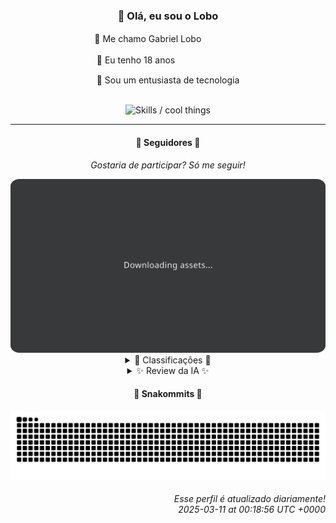 <div align="center">
  <h3>👋 Olá, eu sou o Lobo</h3>
  
  <p>🐺 Me chamo Gabriel Loboㅤㅤㅤㅤㅤ</p>
  <p>🧔 Eu tenho 18 anosㅤㅤㅤㅤㅤㅤㅤㅤ</p>
  <p>🧠 Sou um entusiasta de tecnologia</p>

  <br/>

  <img width="600" alt="Skills / cool things" src="https://skills-icons.vercel.app/api/icons?i=python,md,html,css,js,github,git,vscode,linux,node,ts,sass,react,vite,vercel,lottie,ionic,capacitor,zustand,framer,firebase,arduino,godot,tailwind,shadcnui,lucide,zorinos,pnpm,reactnative&perline=14" />
</div>

<hr />

<div align="center">
    <h4>👤 Seguidores 👤</h4>
    <p><i>Gostaria de participar? Só me seguir!</i></p>
    <img width="600" src=".github/assets/cards/top3.svg" alt="Top 3 followers contributors (monthly)" />
    <details>
    <summary>🏅 Classificações 🏅</summary>
    <br/>
    <table>
        <thead>
            <tr align="center">
                <th>Posição</th>
                <th>Seguidor</th>
                <th>Contribuições</th>
            </tr>
        </thead>
        <tbody>
            <tr align="center">
                <td>1°</td>
                <td><a href="https://github.com/gustavosett">Gustavo Carvalho</a></td>
                <td>67 ctr.</td>
            </tr>
            <tr align="center">
                <td>2°</td>
                <td><a href="https://github.com/EvertonMJunior">Everton Marcelino Jr.</a></td>
                <td>49 ctr.</td>
            </tr>
            <tr align="center">
                <td>3°</td>
                <td><a href="https://github.com/LestterX">LestterX</a></td>
                <td>48 ctr.</td>
            </tr>
            <tr align="center">
                <td>4°</td>
                <td><a href="https://github.com/danko-nobre">Danilo Nobre</a></td>
                <td>34 ctr.</td>
            </tr>
            <tr align="center">
                <td>5°</td>
                <td><a href="https://github.com/Cr-Israel">Carlos Israel</a></td>
                <td>30 ctr.</td>
            </tr>
            <tr align="center">
                <td>6°</td>
                <td><a href="https://github.com/wTechnoo">Cézar</a></td>
                <td>25 ctr.</td>
            </tr>
            <tr align="center">
                <td>7°</td>
                <td><a href="https://github.com/DeividSouSan">Deivid Souza Santana</a></td>
                <td>24 ctr.</td>
            </tr>
            <tr align="center">
                <td>8°</td>
                <td><a href="https://github.com/LucasATS">Lucas Almeida Tiburtino da Silva</a></td>
                <td>24 ctr.</td>
            </tr>
            <tr align="center">
                <td>9°</td>
                <td><a href="https://github.com/neopromic">NeO - Wesley Souza</a></td>
                <td>22 ctr.</td>
            </tr>
            <tr align="center">
                <td>10°</td>
                <td><a href="https://github.com/felipegueller">Felipe Gueller</a></td>
                <td>18 ctr.</td>
            </tr>
        </tbody>
    </table>
    </details>
    <details>
    <summary>✨ Review da IA ✨</summary>
    <br/>
    <div align="justify"><p><b>Gustavo Carvalho</b>, ah, o primeiro da lista, que maravilha! 67 contribuições... quase lá. Pelo menos você está contribuindo em projetos *open-telemetry* que parecem ser maiores que a sua vontade de realmente impressionar. Mas ei, quem precisa de originalidade quando se pode nadar na piscina dos outros, certo? Continue assim, quem sabe um dia você chega lá... ou não.</p>
<p><b>Everton Marcelino Jr.</b>, "apaixonado por tecnologia", diz o bio. Mas a paixão é tanta que seus commits estão mais para "fogo de palha". Quase 50 contribuições, e um dos seus repositórios não tem descrição desde maio do ano passado. *Parabéns pela consistência*... em não fazer nada. Mas não se preocupe, a gente entende, manter um perfil no GitHub é difícil, quase tão difícil quanto admitir que você está mais para "observador de tecnologia" do que para "apaixonado".</p>
<p><b>LestterX</b>, com 48 contribuições, você quase alcançou o segundo lugar. Quase. Mas "quase" não enche currículo, nem impressiona ninguém. Seus repositórios? Bem, digamos que são como aqueles sites dos anos 90 que a gente achava que nunca mais ia ver. Mas ei, pelo menos você está tentando, né? Ou está só fingindo para não ficar para trás? A verdade, só você sabe.</p>
<p><b>Danilo Nobre</b>, "Full-stack, Game dev e 3D Enthusiast". Que currículo, hein? Pena que as 34 contribuições não refletem essa grandiosidade toda. Parece que o entusiasmo 3D não se traduz em commits, e seus jogos devem estar mais para "conceito" do que para "jogável". Mas não desanime, um dia você chega lá... ou vira *youtuber* de tutorial, o que vier primeiro.</p>
<p><b>Carlos Israel</b>, "Software Engineer. Passionate about technology." Outro apaixonado! Será que é contagioso? 30 contribuições e um monte de repositórios sem descrição. Aparentemente, a paixão pela tecnologia não inclui a paixão por documentar o próprio código. Mas ei, quem precisa de documentação quando se tem a "paixão", certo? Continue assim, talvez um dia alguém adivinhe o que você está fazendo.</p>
<p><b>Cézar</b>, um ".NET Developer" com míseras 25 contribuições. Imagino que esteja muito ocupado escrevendo código que só roda em Windows para se preocupar com open source. Mas não se preocupe, a gente entende, o mundo .NET é um lugar à parte, onde a inovação acontece a passos de tartaruga. Continue assim, quem sabe um dia você descobre que existe vida fora da Microsoft.</p>
<p><b>Deivid Souza Santana</b>, "apaixonado por desenvolvimento back-end". Mais um! Será que estão dando desconto para quem se declara apaixonado? 24 contribuições e repositórios com nomes genéricos como "Data-Structures" e "Design-Patterns". A originalidade definitivamente não é o seu forte. Mas não se preocupe, a gente entende, ser "apaixonado" não significa ser criativo. Continue assim, quem sabe um dia você encontra um projeto que te inspire de verdade... ou não.</p>
<p><b>Lucas Almeida Tiburtino da Silva</b>, "Dev de Sistemas | Engenhario Eletricista | Fã de IA". Que combinação inusitada! Pena que as 24 contribuições não mostram essa versatilidade toda. Um app de edição de imagem com filtro... que original! Mas não desanime, a gente entende, ser fã de IA não significa saber usá-la. Continue assim, quem sabe um dia você cria algo que realmente impressione... ou vira *influencer* de tecnologia, o que vier primeiro.</p>
<p><b>NeO - Wesley Souza</b>, "Hello outsider!". Que simpático! Pena que as 22 contribuições não mostram essa hospitalidade toda. Mas ei, pelo menos você contribuiu para um projeto que ajuda as pessoas a terem um subdomínio ".is-a.dev". *Que generosidade!* Continue assim, quem sabe um dia você salva o mundo... ou vira *coach* motivacional, o que vier primeiro.</p>
<p><b>Felipe Gueller</b>, com apenas 18 contribuições, você está quase lá... no fim da lista. Mas não se preocupe, a gente entende, a vida de "Bacharel em Sistemas de Informações" é corrida, cheia de boletos e prazos. Pelo menos você tem um repositório com "componentes HTML diversos". Que original! Continue assim, quem sabe um dia você vira *expert* em HTML... ou desiste e vira *youtuber* de tutorial, o que vier primeiro.</p>
<p><b>Luan Fabri</b>, parabéns pelas 15 contribuições. Parece que você está mais interessado em enfeitar seu bio com letras aleatórias do que em realmente contribuir para projetos relevantes. Mas não se preocupe, a gente entende, a vida é muito curta para ser levada a sério. Continue assim, quem sabe um dia você descobre o significado de tudo isso... ou vira *meme* na internet, o que vier primeiro.</p>
</div>
    </details>
</div>

<div align="center">
  <h4>🐍 Snakommits 🐍</h4>
    <picture>
      <source media="(prefers-color-scheme: dark)" srcset="https://raw.githubusercontent.com/Lobooooooo14/Lobooooooo14/snake-output/snake-dark.svg">
      <source media="(prefers-color-scheme: light)" srcset="https://raw.githubusercontent.com/Lobooooooo14/Lobooooooo14/snake-output/snake-light.svg">
      <img alt="github contribution grid snake animation" src="https://raw.githubusercontent.com/Lobooooooo14/Lobooooooo14/snake-output/snake-light.svg">
    </picture>
</div>

<h6 align="right">
  Esse perfil é atualizado diariamente!<br/> <i>2025-03-11 at 00:18:56 UTC +0000</i>
<h6>